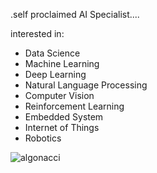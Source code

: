 .self proclaimed AI Specialist....

interested in: 
- Data Science
- Machine Learning
- Deep Learning
- Natural Language Processing
- Computer Vision
- Reinforcement Learning
- Embedded System
- Internet of Things
- Robotics

<img src="https://github-readme-streak-stats.herokuapp.com/?user=algonacci&" alt="algonacci" />
